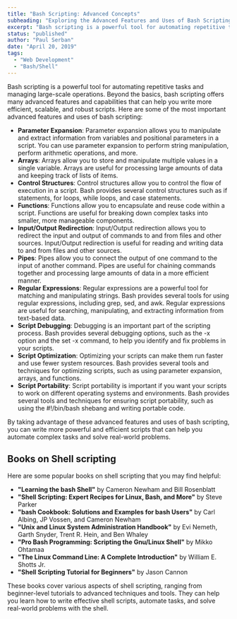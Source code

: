 ```yaml
---
title: "Bash Scripting: Advanced Concepts"
subheading: "Exploring the Advanced Features and Uses of Bash Scripting"
excerpt: "Bash scripting is a powerful tool for automating repetitive tasks and managing large-scale operations. Beyond the basics, bash scripting offers many advanced features and capabilities that can help you write more efficient, scalable, and robust scripts."
status: "published"
author: "Paul Serban"
date: "April 20, 2019"
tags:
  - "Web Development"
  - "Bash/Shell"
---
```


Bash scripting is a powerful tool for automating repetitive tasks and managing large-scale operations. Beyond the basics, bash scripting offers many advanced features and capabilities that can help you write more efficient, scalable, and robust scripts. Here are some of the most important advanced features and uses of bash scripting:

- **Parameter Expansion**: Parameter expansion allows you to manipulate and extract information from variables and positional parameters in a script. You can use parameter expansion to perform string manipulation, perform arithmetic operations, and more.
- **Arrays**: Arrays allow you to store and manipulate multiple values in a single variable. Arrays are useful for processing large amounts of data and keeping track of lists of items.
- **Control Structures**: Control structures allow you to control the flow of execution in a script. Bash provides several control structures such as if statements, for loops, while loops, and case statements.
- **Functions**: Functions allow you to encapsulate and reuse code within a script. Functions are useful for breaking down complex tasks into smaller, more manageable components.
- **Input/Output Redirection**: Input/Output redirection allows you to redirect the input and output of commands to and from files and other sources. Input/Output redirection is useful for reading and writing data to and from files and other sources.
- **Pipes**: Pipes allow you to connect the output of one command to the input of another command. Pipes are useful for chaining commands together and processing large amounts of data in a more efficient manner.
- **Regular Expressions**: Regular expressions are a powerful tool for matching and manipulating strings. Bash provides several tools for using regular expressions, including grep, sed, and awk. Regular expressions are useful for searching, manipulating, and extracting information from text-based data.
- **Script Debugging**: Debugging is an important part of the scripting process. Bash provides several debugging options, such as the -x option and the set -x command, to help you identify and fix problems in your scripts.
- **Script Optimization**: Optimizing your scripts can make them run faster and use fewer system resources. Bash provides several tools and techniques for optimizing scripts, such as using parameter expansion, arrays, and functions.
- **Script Portability**: Script portability is important if you want your scripts to work on different operating systems and environments. Bash provides several tools and techniques for ensuring script portability, such as using the #!/bin/bash shebang and writing portable code.

By taking advantage of these advanced features and uses of bash scripting, you can write more powerful and efficient scripts that can help you automate complex tasks and solve real-world problems.

## Books on Shell scripting

Here are some popular books on shell scripting that you may find helpful:

- **"Learning the bash Shell"** by Cameron Newham and Bill Rosenblatt
- **"Shell Scripting: Expert Recipes for Linux, Bash, and More"** by Steve Parker
- **"bash Cookbook: Solutions and Examples for bash Users"** by Carl Albing, JP Vossen, and Cameron Newham
- **"Unix and Linux System Administration Handbook"** by Evi Nemeth, Garth Snyder, Trent R. Hein, and Ben Whaley
- **"Pro Bash Programming: Scripting the Gnu/Linux Shell"** by Mikko Ohtamaa
- **"The Linux Command Line: A Complete Introduction"** by William E. Shotts Jr.
- **"Shell Scripting Tutorial for Beginners"** by Jason Cannon

These books cover various aspects of shell scripting, ranging from beginner-level tutorials to advanced techniques and tools. They can help you learn how to write effective shell scripts, automate tasks, and solve real-world problems with the shell.
